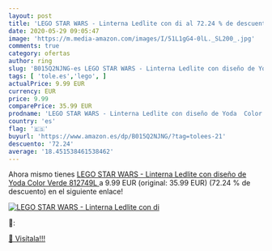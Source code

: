 ```yaml
---
layout: post
title: 'LEGO STAR WARS - Linterna Ledlite con di al 72.24 % de descuento'
date: 2020-05-29 09:05:47
image: 'https://m.media-amazon.com/images/I/51L1gG4-0lL._SL200_.jpg'
comments: true
category: ofertas
author: ring
slug: 'B015Q2NJNG-es LEGO STAR WARS - Linterna Ledlite con diseño de Yoda Color...'
tags: [ 'tole.es','lego', ]
actualPrice: 9.99 EUR
currency: EUR
price: 9.99
comparePrice: 35.99 EUR
prodname: 'LEGO STAR WARS - Linterna Ledlite con diseño de Yoda  Color Verde  812749L '
country: 'es'
flag: '🇪🇸'
buyurl: 'https://www.amazon.es/dp/B015Q2NJNG/?tag=tolees-21'
descuento: '72.24'
average: '18.451538461538462'
---
```


Ahora mismo tienes [LEGO STAR WARS - Linterna Ledlite con diseño de Yoda  Color Verde  812749L ](https://www.amazon.es/dp/B015Q2NJNG/?tag=tolees-21) a 9.99 EUR (original: 35.99 EUR) (72.24 %  de descuento) en el siguiente enlace!

[![LEGO STAR WARS - Linterna Ledlite con di](https://m.media-amazon.com/images/I/51L1gG4-0lL._SL200_.jpg)](https://www.amazon.es/dp/B015Q2NJNG/?tag=tolees-21)

🔎:


[🛒 Visítala!!!](https://www.amazon.es/dp/B015Q2NJNG/?tag=tolees-21)
